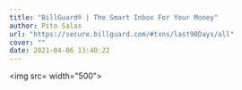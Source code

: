 ```yaml
---
title: "BillGuard® | The Smart Inbox For Your Money"
author: Pito Salas
url: "https://secure.billguard.com/#txns/last90Days/all" 
cover: "" 
date: 2021-04-06 13:40:22
---
```

<img src= width="500">


